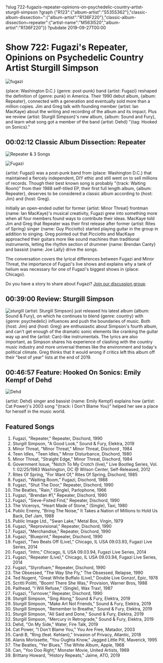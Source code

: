 ?slug 722-fugazis-repeater-opinions-on-psychedelic-country-artist-sturgill-simpson
?graph {"R123":{"album-artist":"S535S362"},"classic-album-dissection~":{"album-artist":"R136F220"},"classic-album-dissection~repeater":{"artist-name":"M563I520","album-artist":"R136F220"}}
?pubdate 2019-09-27T00:00

# Show 722: Fugazi's Repeater, Opinions on Psychedelic Country Artist Sturgill Simpson

![fugazi](//static.soundopinions.org/images/2019/fugazi.jpg)

{place: Washington D.C.} {genre: post-punk} band {artist: Fugazi} reshaped the definition of {genre: punk} in America. Their 1990 debut album, {album: Repeater}, connected with a generation and eventually sold more than a million copies. Jim and Greg talk with founding member {artist: Ian MacKaye} about the writing and recording of the album and its impact. Plus we review {artist: Sturgill Simpson}'s new album, {album: Sound and Fury}, and learn what song got a member of the band {artist: Dehd} "{tag: Hooked on Sonics}."

## 00:02:12 Classic Album Dissection: Repeater

![Repeater & 3 Songs](https://is3-ssl.mzstatic.com/image/thumb/Music/v4/f1/49/b5/f149b526-263d-5ce9-3121-67cf2031cfd7/source/600x600bb.jpg "49249818/49249888")

![Fugazi](//static.soundopinions.org/images/2019/fugazi3.jpg) 

{artist: Fugazi} was a post-punk band from {place: Washington D.C.} that maintained a fiercely independent, DIY ethic and still went on to sell millions of records. Though their best known song is probably "{track: Waiting Room}" from their 1988 self-titled EP, their first full length album, {album: Repeater}, deserves to be considered a classic album according to {host: Jim} and {host: Greg}. 

Initially an open-ended outlet for former {artist: Minor Threat} frontman {name: Ian MacKaye}'s musical creativity, Fugazi grew into something more when all four members found ways to contribute their ideas. MacKaye told Jim and Greg that Repeater was their first release after former {artist: Rites of Spring} singer {name: Guy Picciotto} started playing guitar in the group in addition to singing. Greg pointed out that Picciotto and MacKaye approached their guitars more like sound machines than traditional instruments, letting the rhythm section of drummer {name: Brendan Canty} and bassist {name: Joe Lally} drive the songs. 

The conversation covers the lyrical differences between Fugazi and Minor Threat, the importance of Fugazi's live shows and explains why a tank of helium was necessary for one of Fugazi's biggest shows in {place: Chicago}. 

Do you have a story to share about Fugazi? [Join our discussion group](https://www.facebook.com/groups/370085227250935/).

## 00:39:00 Review: Sturgill Simpson
![sturgill](//static.soundopinions.org/images/2019/sturgill.jpg)
{artist: Sturgill Simpson} just released his latest album {album: Sound & Fury}, on which he continues to blend {genre: country} with {genre: psychedelic} influences and push the boundaries of music. Both {host: Jim} and {host: Greg} are enthusiastic about Simpson's fourth album, and can't get enough of the dramatic sonic elements like cranking the guitar way up and the {artist: Can}-like instrumentals. The lyrics are also important, as Simpson shares his experience of clashing with the country music industry and more universal themes like the environment and today's political climate. Greg thinks that it would wrong if critics left this album off their "best of year" lists at the end of 2019.

## 00:46:57 Feature: Hooked On Sonics: Emily Kempf of Dehd

![Dehd](//static.soundopinions.org/images/2019/dehd.png)

{artist: Dehd} singer and bassist {name: Emily Kempf} explains how {artist: Cat Power}'s 2003 song "{track: I Don't Blame You}" helped her see a place for herself in the music world. 

## Featured Songs

1. Fugazi, "Repeater," Repeater, Dischord, 1990
1. Sturgill Simpson, "A Good Look," Sound & Fury, Elektra, 2019
1. Minor Threat, "Minor Threat," Minor Threat, Dischord , 1984
1. Teen Idles, "Teen Idles," Minor Disturbance, Dischord, 1980
1. Minor Threat, "Straight Edge," Minor Threat, Dischord, 1984
1. Government Issue, "Notch To My Crotch (live)," Live Bootleg Series, Vol. 1: 02/25/1983 Washington, DC @ Wilson Center, Self-Released, 2012
1. Rites Of Spring, "For Want Of," Rites Of Spring, Dischord, 1985
1. Fugazi, "Waiting Room," Fugazi, Dischord, 1988
1. Fugazi, "Shut The Door," Repeater, Dischord, 1990
1. The Beatles, "Rain," (Single), Parlophone, 1966
1. Fugazi, "Brendan #1," Repeater, Dischord, 1990
1. Fugazi, "Sieve-Fisted Find," Repeater, Dischord, 1990
1. The Viceroys, "Heart Made of Stone," (Single), Taxi, 1980
1. Public Enemy, "Bring The Noise," It Takes a Nation of Millions to Hold Us Back, Def Jam, 1988
1. Public Image Ltd., "Swan Lake," Metal Box, Virgin, 1979
1. Fugazi, "Reprovisional," Repeater, Dischord, 1990
1. Fugazi, "Merchandise," Repeater, Dischord, 1990
1. Fugazi, "Blueprint," Repeater, Dischord, 1990
1. Fugazi, "Two Beats Off (Live)," Chicago, IL USA 09.03.93, Fugazi Live Series, 2014
1. Fugazi, "Intro," Chicago, IL USA 09.03.94, Fugazi Live Series, 2014
1. Fugazi, "Repeater (Live)," Chicago, IL USA 09.03.94, Fugazi Live Series, 2014
1. Fugazi, "Styrofoam," Repeater, Dischord, 1990
1. The Obsessed, "The Way She Fly," The Obsessed, Relapse, 1990
1. Ted Nugent, "Great White Buffalo (Live)," Double Live Gonzo!, Epic, 1978
1. Scritti Politti, "Boom! There She Was," Provision, Warner Bros, 1988
1. Pailhead, "I Will Refuse," (Single), Wax Trax!, 1987
1. Fugazi, "Turnover," Repeater, Dischord, 1990
1. Sturgill Simpson, "Sing Along," Sound & Fury, Elektra, 2019
1. Sturgill Simpson, "Make Art Not Friends," Sound & Fury, Elektra, 2019
1. Sturgill Simpson, "Remember to Breathe," Sound & Fury, Elektra, 2019
1. Sturgill Simpson, "All Said and Done," Sound & Fury, Elektra, 2019
1. Sturgill Simpson, "Mercury in Retrograde," Sound & Fury, Elektra, 2019
1. Dehd, "On My Side," Water, Fire Talk, 2019
1. Cat Power, "I Don't Blame You," You Are Free, Matador, 2003
1. Cardi B, "Ring (feat. Kehlani)," Invasion of Privacy, Atlantic, 2018
1. Alanis Morissette, "You Oughta Know," Jagged Little Pill, Maverick, 1995
1. The Beatles, "Yer Blues," The White Album, Apple, 1968
1. Can, "Yoo Doo Right," Monster Movie, United Artists, 1969
1. Brittany Howard, "History Repeats," Jaime, ATO, 2019